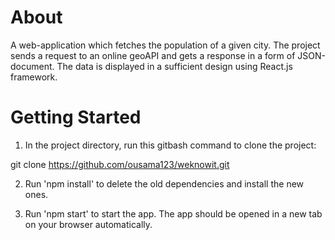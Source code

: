 # About
A web-application which fetches the population of a given city. The project sends a request to an online geoAPI and gets a response in a form of JSON-document. The data is displayed in a sufficient design using React.js framework.

# Getting Started 

1. In the project directory, run this gitbash command to clone the project:

git clone https://github.com/ousama123/weknowit.git

2. Run 'npm install' to delete the old dependencies and install the new ones.

4. Run 'npm start' to start the app. The app should be opened in a new tab on your browser automatically.
